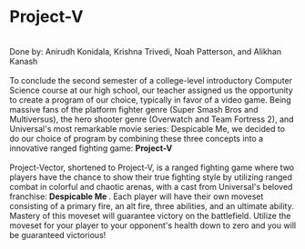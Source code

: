 <!DOCTYPE html>
<html>
  <body>
    <h1>Project-V</h1>
    <br>
    Done by: Anirudh Konidala, Krishna Trivedi, Noah Patterson, and Alikhan Kanash
    <br>
    <br>
    To conclude the second semester of a college-level introductory Computer Science course at our high school, 
    our teacher assigned us the opportunity to create a program of our choice, typically in favor of a video game.
    Being massive fans of the platform fighter genre (Super Smash Bros and Multiversus), the hero shooter genre (Overwatch and Team Fortress 2),
    and Universal's most remarkable movie series: Despicable Me, we decided to do our choice of program by combining these three concepts into
    a innovative ranged fighting game: <strong> Project-V </strong>
    <br>
    <br>
    Project-Vector, shortened to Project-V, is a ranged fighting game where 
    two players have the chance to show their true fighting style by utilizing ranged combat 
    in colorful and chaotic arenas, with a cast from Universal's beloved franchise: <strong> Despicable Me </strong>. Each player will have
    their own moveset consisting of a primary fire, an alt fire, three abilities, and an ultimate ability. Mastery of this moveset will guarantee 
    victory on the battlefield. Utilize the moveset for your player to your opponent's health down to zero and you will be guaranteed victorious!
  </body>
</html>
